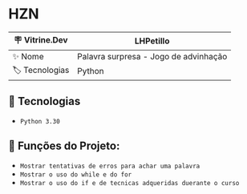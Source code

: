 # HZN

| 🪧 Vitrine.Dev |    LHPetillo |
| -------------  | --- |
| ✨ Nome        | Palavra surpresa - Jogo de advinhação
| 🏷️ Tecnologias | Python

## 🔨 Tecnologias

- ``Python 3.30``
 
## 🔨 Funções do Projeto:

- ``Mostrar tentativas de erros para achar uma palavra ``
-  ``Mostrar o uso do while e do for  ``
-  ``Mostrar o uso do if e de tecnicas adqueridas duerante o curso``
  
